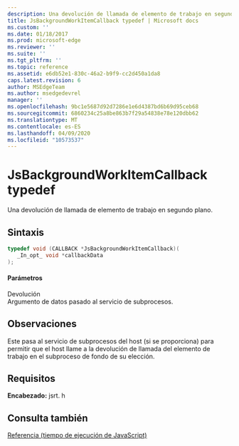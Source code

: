 ```yaml
---
description: Una devolución de llamada de elemento de trabajo en segundo plano.
title: JsBackgroundWorkItemCallback typedef | Microsoft docs
ms.custom: ''
ms.date: 01/18/2017
ms.prod: microsoft-edge
ms.reviewer: ''
ms.suite: ''
ms.tgt_pltfrm: ''
ms.topic: reference
ms.assetid: e6db52e1-830c-46a2-b9f9-cc2d450a1da8
caps.latest.revision: 6
author: MSEdgeTeam
ms.author: msedgedevrel
manager: ''
ms.openlocfilehash: 9bc1e5687d92d7286e1e6d4387bd6b69d95ceb68
ms.sourcegitcommit: 6860234c25a8be863b7f29a54838e78e120dbb62
ms.translationtype: MT
ms.contentlocale: es-ES
ms.lasthandoff: 04/09/2020
ms.locfileid: "10573537"
---
```

# JsBackgroundWorkItemCallback typedef
Una devolución de llamada de elemento de trabajo en segundo plano.  
  
## Sintaxis  
  
```cpp  
typedef void (CALLBACK *JsBackgroundWorkItemCallback)(  
   _In_opt_ void *callbackData  
);  
```  
  
#### Parámetros  
 Devolución  
 Argumento de datos pasado al servicio de subprocesos.  
  
## Observaciones  
 Este pasa al servicio de subprocesos del host (si se proporciona) para permitir que el host llame a la devolución de llamada del elemento de trabajo en el subproceso de fondo de su elección.  
  
## Requisitos  
 **Encabezado:** jsrt. h  
  
## Consulta también  
 [Referencia (tiempo de ejecución de JavaScript)](../chakra-hosting/reference-javascript-runtime.md)